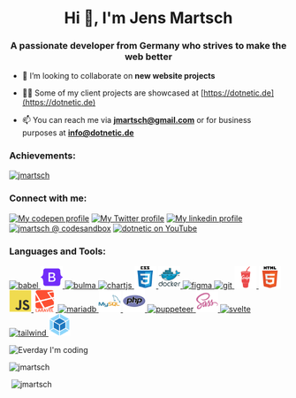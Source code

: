 <h1 align="center">Hi 👋, I'm Jens Martsch</h1>
<h3 align="center">A passionate developer from Germany who strives to make the web better</h3>

- 👯 I’m looking to collaborate on **new website projects**

- 👨‍💻 Some of my client projects are showcased at [https://dotnetic.de](https://dotnetic.de)

- 📫 You can reach me via **jmartsch@gmail.com** or for business purposes at **info@dotnetic.de**

<h3 align="left">Achievements:</h3>
<p align="left"> <a href="https://github.com/ryo-ma/github-profile-trophy"><img src="https://github-profile-trophy.vercel.app/?username=jmartsch" alt="jmartsch" /></a> </p>


<h3 align="left">Connect with me:</h3>
<p align="left">
  <a href="https://codepen.io/jmar" target="blank"><img align="center"
      src="https://cdn.jsdelivr.net/npm/simple-icons@3.0.1/icons/codepen.svg" alt="My codepen profile" height="30"
      width="40" /></a>
  <a href="https://twitter.com/jmartsch" target="blank"><img align="center"
      src="https://cdn.jsdelivr.net/npm/simple-icons@3.0.1/icons/twitter.svg" alt="My Twitter profile" height="30"
      width="40" /></a>
  <a href="https://linkedin.com/in/jens-martsch-7b156519b" target="blank"><img align="center"
      src="https://cdn.jsdelivr.net/npm/simple-icons@3.0.1/icons/linkedin.svg" alt="My linkedin profile" height="30"
      width="40" /></a>
  <a href="https://codesandbox.com/jmartsch" target="blank"><img align="center"
      src="https://cdn.jsdelivr.net/npm/simple-icons@3.0.1/icons/codesandbox.svg" alt="jmartsch @ codesandbox"
      height="30" width="40" /></a>
  <a href="https://www.youtube.com/c/JensmartschDe/" target="blank"><img align="center"
      src="https://cdn.jsdelivr.net/npm/simple-icons@3.0.1/icons/youtube.svg" alt="dotnetic on YouTube" height="30"
      width="40" /></a>
</p>

<h3 align="left">Languages and Tools:</h3>
<p align="left">
  <a href="https://babeljs.io/" target="_blank"><img src="https://www.vectorlogo.zone/logos/babeljs/babeljs-icon.svg"
      alt="babel" width="40" height="40" />
  </a>
  <a href="https://getbootstrap.com" target="_blank">
    <img src="https://raw.githubusercontent.com/devicons/devicon/master/icons/bootstrap/bootstrap-plain.svg"
      alt="bootstrap" width="40" height="40" />
  </a>
  <a href="https://bulma.io/" target="_blank">
    <img
      src="https://raw.githubusercontent.com/gilbarbara/logos/804dc257b59e144eaca5bc6ffd16949752c6f789/logos/bulma.svg"
      alt="bulma" width="40" height="40" />
  </a>
  <a href="https://www.chartjs.org" target="_blank">
    <img src="https://www.chartjs.org/media/logo-title.svg" alt="chartjs" width="40" height="40" />
  </a>
  <a href="https://www.w3schools.com/css/" target="_blank">
    <img src="https://raw.githubusercontent.com/devicons/devicon/master/icons/css3/css3-original-wordmark.svg"
      alt="css3" width="40" height="40" />
  </a>
  <a href="https://www.docker.com/" target="_blank">
    <img src="https://raw.githubusercontent.com/devicons/devicon/master/icons/docker/docker-original-wordmark.svg"
      alt="docker" width="40" height="40" />
  </a>
  <a href="https://www.figma.com/" target="_blank">
    <img src="https://www.vectorlogo.zone/logos/figma/figma-icon.svg" alt="figma" width="40" height="40" />
  </a>
  <a href="https://git-scm.com/" target="_blank">
    <img src="https://www.vectorlogo.zone/logos/git-scm/git-scm-icon.svg" alt="git" width="40" height="40" />
  </a>
  <a href="https://gulpjs.com" target="_blank">
    <img src="https://raw.githubusercontent.com/devicons/devicon/master/icons/gulp/gulp-plain.svg" alt="gulp" width="40"
      height="40" />
  </a>
  <a href="https://www.w3.org/html/" target="_blank">
    <img src="https://raw.githubusercontent.com/devicons/devicon/master/icons/html5/html5-original-wordmark.svg"
      alt="html5" width="40" height="40" />
  </a>
  <a href="https://developer.mozilla.org/en-US/docs/Web/JavaScript" target="_blank">
    <img src="https://raw.githubusercontent.com/devicons/devicon/master/icons/javascript/javascript-original.svg"
      alt="javascript" width="40" height="40" />
  </a>
  <a href="https://laravel.com/" target="_blank">
    <img src="https://raw.githubusercontent.com/devicons/devicon/master/icons/laravel/laravel-plain-wordmark.svg"
      alt="laravel" width="40" height="40" />
  </a>
  <a href="https://mariadb.org/" target="_blank">
    <img src="https://www.vectorlogo.zone/logos/mariadb/mariadb-icon.svg" alt="mariadb" width="40" height="40" />
  </a>
  <a href="https://www.mysql.com/" target="_blank">
    <img src="https://raw.githubusercontent.com/devicons/devicon/master/icons/mysql/mysql-original-wordmark.svg"
      alt="mysql" width="40" height="40" />
  </a>
  <a href="https://www.php.net" target="_blank">
    <img src="https://raw.githubusercontent.com/devicons/devicon/master/icons/php/php-original.svg" alt="php" width="40"
      height="40" />
  </a>
  <a href="https://github.com/puppeteer/puppeteer" target="_blank">
    <img src="https://www.vectorlogo.zone/logos/pptrdev/pptrdev-official.svg" alt="puppeteer" width="40" height="40" />
  </a>
  <a href="https://sass-lang.com" target="_blank">
    <img src="https://raw.githubusercontent.com/devicons/devicon/master/icons/sass/sass-original.svg" alt="sass"
      width="40" height="40" />
  </a>
  <a href="https://svelte.dev" target="_blank">
    <img src="https://upload.wikimedia.org/wikipedia/commons/1/1b/Svelte_Logo.svg" alt="svelte" width="40"
      height="40" />
  </a>
  <a href="https://tailwindcss.com/" target="_blank">
    <img src="https://www.vectorlogo.zone/logos/tailwindcss/tailwindcss-icon.svg" alt="tailwind" width="40"
      height="40" />
  </a>
  <a href="https://webpack.js.org" target="_blank">
    <img src="https://raw.githubusercontent.com/devicons/devicon/master/icons/webpack/webpack-original.svg"
      alt="webpack" width="40" height="40" />
  </a>
</p>

<img alt="Everday I'm coding" src="https://github.com/abhisheknaiidu/abhisheknaiidu/blob/master/code.gif?raw=true"
  width="500" height="320" />


<p>
  <img
    src="https://github-readme-stats.vercel.app/api/top-langs?username=jmartsch&show_icons=true&locale=en&layout=compact"
    alt="jmartsch" />
</p>

<p>&nbsp;<img src="https://github-readme-stats.vercel.app/api?username=jmartsch&show_icons=true&locale=en"
    alt="jmartsch" />
</p>
